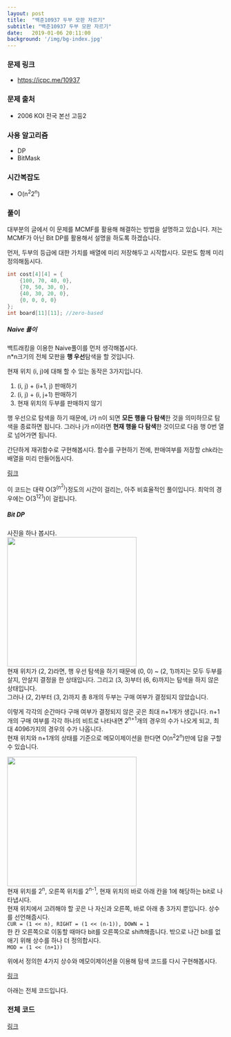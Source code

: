 ```yaml
---
layout: post
title:  "백준10937 두부 모판 자르기"
subtitle: "백준10937 두부 모판 자르기"
date:   2019-01-06 20:11:00
background: '/img/bg-index.jpg'
---
```


### 문제 링크
* https://icpc.me/10937

### 문제 출처
* 2006 KOI 전국 본선 고등2

### 사용 알고리즘
* DP
* BitMask

### 시간복잡도
* O(n<sup>2</sup>2<sup>n</sup>)

### 풀이
대부분의 글에서 이 문제를 MCMF를 활용해 해결하는 방법을 설명하고 있습니다. 저는 MCMF가 아닌 Bit DP를 활용해서 설명을 하도록 하겠습니다.

먼저, 두부의 등급에 대한 가치를 배열에 미리 저장해두고 시작합시다. 모판도 함께 미리 정의해둡시다.
```cpp
int cost[4][4] = {
	{100, 70, 40, 0},
	{70, 50, 30, 0},
	{40, 30, 20, 0},
	{0, 0, 0, 0}
};
int board[11][11]; //zero-based
```

##### Naive 풀이
백트래킹을 이용한 Naive풀이를 먼저 생각해봅시다.<br>
n*n크기의 전체 모판을 <b>행 우선</b>탐색을 할 것입니다.

현재 위치 (i, j)에 대해 할 수 있는 동작은 3가지입니다.
1. (i, j) + (i+1, j) 판매하기
2. (i, j) + (i, j+1) 판매하기
3. 현재 위치의 두부를 판매하지 않기

행 우선으로 탐색을 하기 때문에, i가 n이 되면 <b>모든 행을 다 탐색</b>한 것을 의미하므로 탐색을 종료하면 됩니다. 그러나 j가 n이라면 <b>현재 행을 다 탐색</b>한 것이므로 다음 행 0번 열로 넘어가면 됩니다.

간단하게 재귀함수로 구현해봅시다. 함수를 구현하기 전에, 판매여부를 저장할 chk라는 배열을 미리 만들어둡시다.

<a href = "https://github.com/justiceHui/BOJ/blob/master/KOI_Final/10937_naive.cpp">링크</a>

이 코드는 대략 O(3<sup>(n<sup>2</sup>)</sup>)정도의 시간이 걸리는, 아주 비효율적인 풀이입니다. 최악의 경우에는 O(3<sup>121</sup>)이 걸립니다.

##### Bit DP
사진을 하나 봅시다.<Br>
<img src = "https://i.imgur.com/zV83y1P.png" width = "300px"><br>
현재 위치가 (2, 2)라면, 행 우선 탐색을 하기 때문에 (0, 0) ~ (2, 1)까지는 모두 두부를 살지, 안살지 결정을 한 상태입니다. 그리고 (3, 3)부터 (6, 6)까지는 탐색을 하지 않은 상태입니다.<br>
그러나 (2, 2)부터 (3, 2)까지 총 8개의 두부는 구매 여부가 결정되지 않았습니다.

이렇게 각각의 순간마다 구매 여부가 결정되지 않은 곳은 최대 n+1개가 생깁니다. n+1개의 구매 여부를 각각 하나의 비트로 나타내면 2<sup>n+1</sup>개의 경우의 수가 나오게 되고, 최대 4096가지의 경우의 수가 나옵니다.<br>
현재 위치와 n+1개의 상태를 기준으로 메모이제이션을 한다면 O(n<sup>2</sup>2<sup>n</sup>)만에 답을 구할 수 있습니다.

<img src = "https://i.imgur.com/iwplyMj.png" width = "300px"><br>
현재 위치를 2<sup>n</sup>, 오른쪽 위치를 2<sup>n-1</sup>, 현재 위치의 바로 아래 칸을 1에 해당하는 bit로 나타냅시다.<br>
현재 위치에서 고려해야 할 곳은 나 자신과 오른쪽, 바로 아래 총 3가지 뿐입니다. 상수를 선언해줍시다.<br>
`CUR = (1 << n), RIGHT = (1 << (n-1)), DOWN = 1`<br>
한 칸 오른쪽으로 이동할 때마다 bit를 오른쪽으로 shift해줍니다. 밖으로 나간 bit를 없애기 위해 상수를 하나 더 정의합시다.<br>
`MOD = (1 << (n+1))`

위에서 정의한 4가지 상수와 메모이제이션을 이용해 탐색 코드를 다시 구현해봅시다.

<a href = "https://github.com/justiceHui/BOJ/blob/master/KOI_Final/10947_good.cpp">링크</a>

아래는 전체 코드입니다.

### 전체 코드
<a href = "https://github.com/justiceHui/BOJ/blob/master/KOI_Final/10937.cpp">링크</a>
